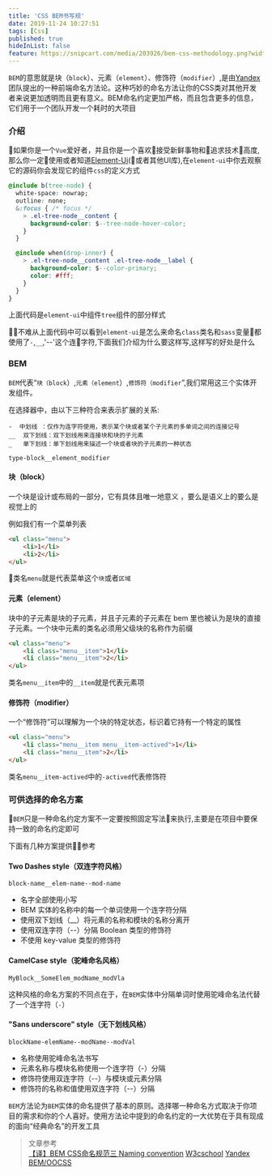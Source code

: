 ```yaml
---
title: 'CSS BEM书写规'
date: 2019-11-24 10:27:51
tags: [Css]
published: true
hideInList: false
feature: https://snipcart.com/media/203926/bem-css-methodology.png?width=800&format=webp&quality=80&upscale=false
---
```

`BEM`的意思就是块（`block`）、元素（`element`）、修饰符（`modifier`）,是由[Yandex](https://yandex.ru/)团队提出的一种前端命名方法论。这种巧妙的命名方法让你的CSS类对其他开发者来说更加透明而且更有意义。BEM命名约定更加严格，而且包含更多的信息，它们用于一个团队开发一个耗时的大项目
<!--more-->

### 介绍

如果你是一个`Vue`爱好者，并且你是一个喜欢接受新鲜事物和追求技术高度,那么你一定使用或者知道[Element-Ui](http://element.eleme.io/#/zh-CN)(或者其他UI库),在`element-ui`中你去观察它的源码你会发现它的组件`css`的定义方式

```css
@include b(tree-node) {
  white-space: nowrap;
  outline: none;
  &:focus { /* focus */
    > .el-tree-node__content {
      background-color: $--tree-node-hover-color;
    }
  }

  @include when(drop-inner) {
    > .el-tree-node__content .el-tree-node__label {
      background-color: $--color-primary;
      color: #fff;
    }
  }
}
```
上面代码是`element-ui`中组件`tree`组件的部分样式

不难从上面代码中可以看到`element-ui`是怎么来命名`class`类名和`sass`变量都使用了`-`,`__`,'--'这个连字符,下面我们介绍为什么要这样写,这样写的好处是什么

### BEM

`BEM`代表“`块（block`）,`元素（element`）,`修饰符（modifier`”,我们常用这三个实体开发组件。

在选择器中，由以下三种符合来表示扩展的关系:

```text
-  中划线 ：仅作为连字符使用，表示某个块或者某个子元素的多单词之间的连接记号
__  双下划线：双下划线用来连接块和块的子元素
_   单下划线：单下划线用来描述一个块或者块的子元素的一种状态

type-block__element_modifier
```

#### 块（block）

一个块是设计或布局的一部分，它有具体且唯一地意义 ，要么是语义上的要么是视觉上的

例如我们有一个菜单列表

```html
<ul class="menu">
    <li>1</li>
    <li>2</li>
</ul>
```
类名`menu`就是代表菜单这个`块`或者`区域`

#### 元素（element）

块中的子元素是块的子元素，并且子元素的子元素在 bem 里也被认为是块的直接子元素。一个块中元素的类名必须用父级块的名称作为前缀

```html
<ul class="menu">
    <li class="menu__item">1</li>
    <li class="menu__item">2</li>
</ul>
```
类名`menu__item`中的`__item`就是代表元素项

#### 修饰符（modifier）

一个“修饰符”可以理解为一个块的特定状态，标识着它持有一个特定的属性

```html
<ul class="menu">
    <li class="menu__item menu__item-actived">1</li>
    <li class="menu__item">2</li>
</ul>
```
类名`menu__item-actived`中的`-actived`代表修饰符


### 可供选择的命名方案

`BEM`只是一种命名约定方案不一定要按照固定写法来执行,主要是在项目中要保持一致的命名约定即可

下面有几种方案提供参考

#### Two Dashes style（双连字符风格）

`block-name__elem-name--mod-name`

* 名字全部使用小写
* BEM 实体的名称中的每一个单词使用一个连字符分隔
* 使用双下划线（__）将元素的名称和模块的名称分离开
* 使用双连字符（--）分隔 Boolean 类型的修饰符
* 不使用 key-value 类型的修饰符

#### CamelCase style（驼峰命名风格）

`MyBlock__SomeElem_modName_modVla`

这种风格的命名方案的不同点在于，在`BEM`实体中分隔单词时使用驼峰命名法代替了一个连字符（`-`）

#### "Sans underscore" style（无下划线风格）

`blockName-elemName--modName--modVal`

* 名称使用驼峰命名法书写
* 元素名称与模块名称使用一个连字符（-）分隔
* 修饰符使用双连字符（--）与模块或元素分隔
* 修饰符的名称和值使用双连字符（--）分隔



`BEM`方法论为`BEM`实体的命名提供了基本的原则。选择哪一种命名方式取决于你项目的需求和你的个人喜好。使用方法论中提到的命名约定的一大优势在于具有现成的面向“经典命名”的开发工具


> 文章参考  
[【译】BEM CSS命名规范三 Naming convention](https://www.jianshu.com/p/410a71771d78)
[W3cschool](https://www.w3cschool.cn/weflow/weflow-bem.html)
[Yandex BEM/OOCSS](https://docs.emmet.io/filters/bem/)